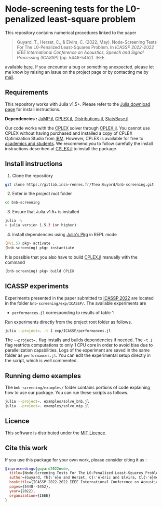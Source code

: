 # Node-screening tests for the L0-penalized least-square problem

This repository contains numerical procedures linked to the paper

> Guyard, T., Herzet, C., & Elvira, C. (2022, May). Node-Screening Tests For The L0-Penalized Least-Squares Problem. In *ICASSP 2022-2022 IEEE International Conference on Acoustics, Speech and Signal Processing (ICASSP)* (pp. 5448-5452). IEEE.

available [here](https://arxiv.org/pdf/2110.07308.pdf). If you encounter a bug or something unexpected, please let me know by raising an issue on the project page or by contacting me by [mail](mailto:theo.guyard@insa-rennes.fr).

## Requirements

This repository works with Julia v1.5+. Please refer to the [Julia download page](https://julialang.org/downloads/) for install instructions.

**Dependencies :** [JuMP.jl](https://github.com/jump-dev/JuMP.jl), [CPLEX.jl](https://github.com/jump-dev/CPLEX.jl), [Distributions.jl](https://github.com/JuliaStats/Distributions.jl), [StatsBase.jl](https://github.com/JuliaStats/StatsBase.jl)

Our code works with the [CPLEX](https://www.ibm.com/fr-fr/analytics/cplex-optimizer) solver through [CPLEX.jl](https://github.com/jump-dev/CPLEX.jl). You cannot use CPLEX without having purchased and installed a copy of CPLEX Optimization Studio from [IBM](https://www.ibm.com). However, CPLEX is available for free to [academics and students](https://community.ibm.com/community/user/datascience/blogs/xavier-nodet1/2020/07/09/cplex-free-for-students). We recommend you to follow carefully the install instructions described at [CPLEX.jl](https://github.com/jump-dev/CPLEX.jl) to install the package.

## Install instructions

1. Clone the repository
```bash
git clone https://gitlab.insa-rennes.fr/Theo.Guyard/bnb-screening.git
```

2. Enter in the project root folder
```bash
cd bnb-screening
```

3. Ensure that Julia v1.5+ is installed
```bash
julia -v
> julia version 1.5.3 (or higher)
```

4. Install dependencies using [Julia's Pkg](https://docs.julialang.org/en/v1/stdlib/Pkg/) in REPL mode
```julia
(@v1.5) pkg> activate .
(bnb-screening) pkg> instantiate
```
It is possible that you also have to build [CPLEX.jl](https://github.com/jump-dev/CPLEX.jl) manually with the command
```julia
(bnb-screening) pkg> build CPLEX
```

## ICASSP experiments

Experiments presented in the paper submitted to [ICASSP 2022](https://2022.ieeeicassp.org) are located in the folder `bnb-screening/exp/ICASSP/`. The available experiments are 
* `performances.jl` corresponding to results of table 1

Run experiments directly from the project root folder as follows.
```bash
julia --project=. -t 1 exp/ICASSP/performances.jl
```

The `--project=.` flag installs and builds dependencies if needed. The `-t 1` flag restricts computations to only 1 CPU core in order to avoid bias due to parallelization capabilities. Logs of the experiment are saved in the same folder as `performances.jl`. You can edit the experimental setup directly in the script, which is well commented.

## Running demo examples

The `bnb-screening/examples/` folder contains portions of code explaining how to use our package. You can run these scripts as follows.
```bash
julia --project=. examples/solve_bnb.jl
julia --project=. examples/solve_mip.jl
```

## Licence

This software is distributed under the [MIT Licence](https://mit-license.org).

## Cite this work

If you use this package for your own work, please consider citing it as :

```bibtex
@inproceedings{guyard2022node,
  title={Node-Screening Tests For The L0-Penalized Least-Squares Problem},
  author={Guyard, Th{\'e}o and Herzet, C{\'e}dric and Elvira, Cl{\'e}ment},
  booktitle={ICASSP 2022-2022 IEEE International Conference on Acoustics, Speech and Signal Processing (ICASSP)},
  pages={5448--5452},
  year={2022},
  organization={IEEE}
}
```
